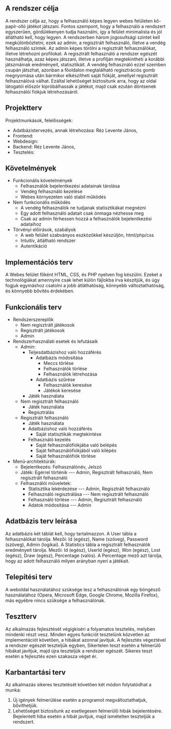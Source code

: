 
## A rendszer célja
A rendszer célja az, hogy a felhasználó képes legyen webes felületen kő-papír-olló játékot játszani.
Fontos szempont, hogy a felhasználó a rendszert egyszerűen, gördülékenyen tudja használni, így a felület minimalista és jól átlátható kell, hogy legyen.
A rendszerben három jogosultsági szintet kell megkülönböztetni, ezek az admin, a regisztrált felhasználó, illetve a vendég felhasználó szintek. 
Az admin képes törölni a regisztrált felhasználókat, illetve létrehozni profilokat. 
A regisztrált felhasználó a rendszer egészét használhatja, azaz képes játszani, illetve a profilján megtekintheti a korábbi játszmáinak eredményeit, statisztikáit.
A vendég felhasználó ezzel szemben csupán játszhat, azonban a főoldalon megtalálható regisztrációs gomb megnyomása után bármikor elkészítheti saját fiókját, amellyel regisztrált felhasználóvá válhat.
Ezáltal lehetőséget biztosítunk arra, hogy az oldal látogatói először kipróbálhassák a játékot, majd csak ezután döntsenek felhasználói fiókjuk létrehozásáról.


## Projektterv
Projektmunkások, felelősségek:
- Adatbázistervezés, annak létrehozása: Réz Levente János,
- Frontend: 
- Webdesign: 
- Backend: Réz Levente János,
- Tesztelés: 

## Követelmények
 - Funkcionális követelmények
    -  Felhasználók bejelentkezési adatainak tárolása
    -  Vendég felhasználó kezelése
    - Webes környezeten való stabil működés
 - Nem funkcionális működés
    - A vendég felhasználók ne tudjanak statisztikákat megnézni
    - Egy adott felhasználó adatait csak önmaga nézhesse meg
    - Csak az admin férhessen hozzá a felhasználók bejelentkezési adataihoz
 - Törvényi előírások, szabályok
    - A web felület szabványos eszközökkel készüljön, html/php/css
    - Intuitív, átlátható rendszer
    - Autentikáció

## Implementációs terv

A Webes felület főként HTML, CSS, és PHP nyelven fog készülni.
Ezeket a technológiákat amennyire csak lehet külön fájlokba írva készítjük, 
és úgy fogjuk egymáshoz csatolni a jobb átláthatóság,
könnyebb változtathatóság, és könnyebb bővítés érdekében.

## Funkcionális terv
   - Rendszerszereplők
      - Nem regisztrált játékosok
      - Regisztrált játékosok
      - Admin
   - Rendszerhasználati esetek és lefutásaik
      - Admin:
         - Teljesdatbázishoz való hozzáférés
            - Adatbázis módosítása
               - Meccs törlése
               - Felhasználók törlése
               - Felhasználók létrehozása
            - Adatbázis szűrése
               - Felhasználók keresése
               - Játékok keresése
         - Játék használata
      - Nem regisztrált felhasználó
         - Játék használata
         - Regisztrálás
      - Regisztrált felhasználó
         - Játék használata
         - Adatbázishoz való hozzáférés
            - Saját statisztikák megtekintése
         - Felhasználó kezelés
            - Saját felhasználófiókjába való belépés
            - Saját felhasználófiókjából való kilépés
            - Saját felhasználófiók törlése
   - Menü-architektúrák:
      - Bejelentkezés: Felhasználónév, Jelszó
      - Játék: Egérrel történik --- Admin, Regisztrált felhasználó, Nem regisztrált felhasználó
      - Felhasználói műveletek:
         - Statisztika lekérdezése --- Admin, Regisztrált felhasználó
         - Felhasználó regisztrálása --- Nem regisztrált felhasználó
         - Felhasználó törlése --- Admin, Regisztrált felhasználó
         - Adatok módosítása --- Admin


## Adatbázis terv leírása

Az adatbázis két táblát kell, hogy tartalmazzon.
A User tábla a felhasználókat tárolja.
Mezői: Id (egész), Name (szöveg), Password (szöveg), Admin (logikai).
A Statistics tábla a regisztrált felhasználók eredményeit tárolja.
Mezői: Id (egész), UserId (egész), Won (egész), Lost (egész), Draw (egész), Percentage (valós).
A Percentage mező azt tárolja, hogy az adott felhasználó milyen arányban nyeri a játékait.


## Telepítési terv
A weboldal használatához szüksége lesz a felhasználónak egy böngésző használatához
(Opera, Microsoft Edge, Google Chrome, Mozilla Firefox), 
más egyébre nincs szüksége a felhasználónak.

## Tesztterv

Az alkalmazás fejlesztését végigkíséri a folyamatos tesztelés, melyben mindenki részt vesz. 
Minden egyes funkciót tesztelünk közvetlen az implementációt követően, a hibákat azonnal javítjuk.
A fejlesztés végeztével a rendszer egészét teszteljük egyben,
Sikertelen teszt esetén a felmerülő hibákat javítjuk, majd újra teszteljük a rendszer egészét.
Sikeres teszt esetén a fejlesztés ezen szakasza véget ér.

## Karbantartási terv

Az alkalmazás sikeres tesztelését követően két módon folytatódhat a munka:
1) Új igények felmerülése esetén a programot megváltoztathatjuk, bővíthetjük.
2) Lehetőséget biztosítunk az esetlegesen felmerülő hibák bejelentésére.
   Bejelentett hiba esetén a hibát javítjuk, majd ismételten teszteljük a rendszert.


